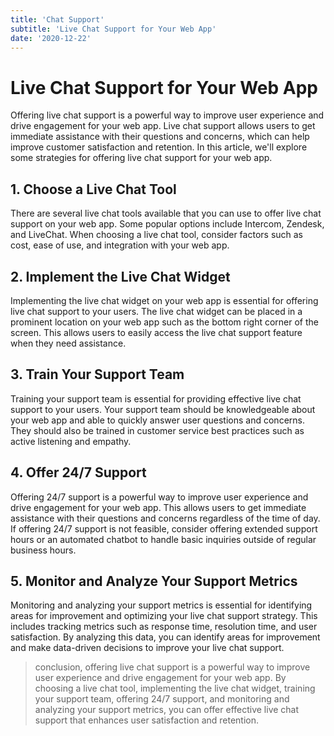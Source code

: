 ```yaml
---
title: 'Chat Support'
subtitle: 'Live Chat Support for Your Web App'
date: '2020-12-22'
---
```


# Live Chat Support for Your Web App

Offering live chat support is a powerful way to improve user experience and drive engagement for your web app. Live chat support allows users to get immediate assistance with their questions and concerns, which can help improve customer satisfaction and retention. In this article, we'll explore some strategies for offering live chat support for your web app.

## 1. Choose a Live Chat Tool

There are several live chat tools available that you can use to offer live chat support on your web app. Some popular options include Intercom, Zendesk, and LiveChat. When choosing a live chat tool, consider factors such as cost, ease of use, and integration with your web app.

## 2. Implement the Live Chat Widget

Implementing the live chat widget on your web app is essential for offering live chat support to your users. The live chat widget can be placed in a prominent location on your web app such as the bottom right corner of the screen. This allows users to easily access the live chat support feature when they need assistance.

## 3. Train Your Support Team

Training your support team is essential for providing effective live chat support to your users. Your support team should be knowledgeable about your web app and able to quickly answer user questions and concerns. They should also be trained in customer service best practices such as active listening and empathy.

## 4. Offer 24/7 Support

Offering 24/7 support is a powerful way to improve user experience and drive engagement for your web app. This allows users to get immediate assistance with their questions and concerns regardless of the time of day. If offering 24/7 support is not feasible, consider offering extended support hours or an automated chatbot to handle basic inquiries outside of regular business hours.

## 5. Monitor and Analyze Your Support Metrics

Monitoring and analyzing your support metrics is essential for identifying areas for improvement and optimizing your live chat support strategy. This includes tracking metrics such as response time, resolution time, and user satisfaction. By analyzing this data, you can identify areas for improvement and make data-driven decisions to improve your live chat support.

> conclusion, offering live chat support is a powerful way to improve user experience and drive engagement for your web app. By choosing a live chat tool, implementing the live chat widget, training your support team, offering 24/7 support, and monitoring and analyzing your support metrics, you can offer effective live chat support that enhances user satisfaction and retention.
